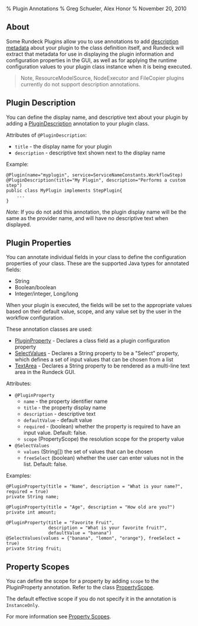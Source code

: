 % Plugin Annotations
% Greg Schueler, Alex Honor
% November 20, 2010

## About
Some Rundeck Plugins allow you to use annotations to add 
[description metadata](plugin-development.html#plugin-descriptions) 
about your plugin to the class
definition itself, and Rundeck will extract that metadata for use in
displaying the plugin information and configuration properties in the GUI, as
well as for applying the runtime configuration values to your plugin class
instance when it is being executed.


>Note, ResourceModelSource, NodeExecutor and FileCopier plugins currently do not support description annotations.

## Plugin Description
You can define the display name, and descriptive text about your plugin by adding a 
[PluginDescription](../javadoc/com/dtolabs/rundeck/plugins/descriptions/PluginDescription.html) annotation to your plugin class.

Attributes of `@PluginDescription`:

* `title` - the display name for your plugin
* `description` - descriptive text shown next to the display name

Example:

~~~~~~ {.java}
@Plugin(name="myplugin", service=ServiceNameConstants.WorkflowStep)
@PluginDescription(title="My Plugin", description="Performs a custom step")
public class MyPlugin implements StepPlugin{
    ...
}
~~~~~~~~

*Note:* If you do not add this annotation, the plugin display name will be the same as the provider name, and will have 
no descriptive text when displayed.

## Plugin Properties

You can annotate individual fields in your class to define the configuration
properties of your class.  These are the supported Java types for annotated fields:

* String
* Boolean/boolean
* Integer/integer, Long/long

When your plugin is executed, the fields will be set to the appropriate values
based on their default value, scope, and any value set by the user in the
workflow configuration.

These annotation classes are used:

* [PluginProperty](../javadoc/com/dtolabs/rundeck/plugins/descriptions/PluginProperty.html) - Declares a class field as a plugin configuration property
* [SelectValues](../javadoc/com/dtolabs/rundeck/plugins/descriptions/SelectValues.html) - Declares a String property to be a "Select" property, which defines a set of input values that can be chosen from a list
* [TextArea](../javadoc/com/dtolabs/rundeck/plugins/descriptions/TextArea.html) - Declares a String property to be rendered as a multi-line text area in the Rundeck GUI.

Attributes:

* `@PluginProperty`
    * `name` - the property identifier name
    * `title` - the property display name
    * `description` - descriptive text
    * `defaultValue` - default value
    * `required` - (boolean) whether the property is required to have an input value. Default: false.
    * `scope` (PropertyScope) the resolution scope for the property value
* `@SelectValues`
    * `values` (String[]) the set of values that can be chosen
    * `freeSelect` (boolean) whether the user can enter values not in the list. Default: false.

Examples:

~~~~~~ {.java}
@PluginProperty(title = "Name", description = "What is your name?", required = true)
private String name;
 
@PluginProperty(title = "Age", description = "How old are you?")
private int amount;
 
@PluginProperty(title = "Favorite Fruit",
                description = "What is your favorite fruit?",
                defaultValue = "banana")
@SelectValues(values = {"banana", "lemon", "orange"}, freeSelect = true)
private String fruit;
~~~~~~~~~~

## Property Scopes

You can define the scope for a property by adding `scope` to the PluginProperty annotation.  Refer to the class [PropertyScope](../javadoc/com/dtolabs/rundeck/core/plugins/configuration/PropertyScope.html).  

The default effective scope if you do not specify it in the annotation is `InstanceOnly`.

For more information see [Property Scopes](plugin-development.html#property-scopes).
